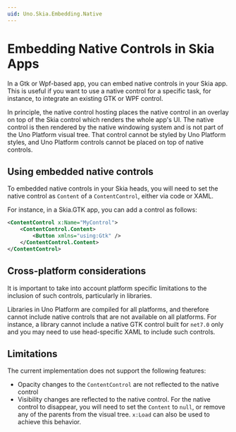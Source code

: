 ```yaml
---
uid: Uno.Skia.Embedding.Native
---
```


# Embedding Native Controls in Skia Apps

In a Gtk or Wpf-based app, you can embed native controls in your Skia app. This is useful if you want to use a native control for a specific task, for instance, to integrate an existing GTK or WPF control.

In principle, the native control hosting places the native control in an overlay on top of the Skia control which renders the whole app's UI. The native control is then rendered by the native windowing system and is not part of the Uno Platform visual tree. That control cannot be styled by Uno Platform styles, and Uno Platform controls cannot be placed on top of native controls.

## Using embedded native controls

To embedded native controls in your Skia heads, you will need to set the native control as `Content` of a `ContentControl`, either via code or XAML.

For instance, in a Skia.GTK app, you can add a control as follows:

```xml
<ContentControl x:Name="MyControl">
    <ContentControl.Content>
        <Button xmlns="using:Gtk" />
    </ContentControl.Content>
</ContentControl>
```

## Cross-platform considerations

It is important to take into account platform specific limitations to the inclusion of such controls, particularly in libraries.

Libraries in Uno Platform are compiled for all platforms, and therefore cannot include native controls that are not available on all platforms. For instance, a library cannot include a native GTK control built for `net7.0` only and you may need to use head-specific XAML to include such controls.

## Limitations

The current implementation does not support the following features:

- Opacity changes to the `ContentControl` are not reflected to the native control
- Visibility changes are reflected to the native control. For the native control to disappear, you will need to set the `Content` to `null`, or remove any of the parents from the visual tree. `x:Load` can also be used to achieve this behavior.
